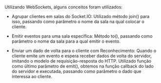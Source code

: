Utilizando WebSockets, alguns conceitos foram utilizados:

- Agrupar clientes em salas do Socket.IO:
  Utilizado método join() para isso, passando como parâmetro o nome da sala na qual colocar o cliente.

- Emitir eventos para uma sala específica:
  Método to(), passando como parâmetro o nome da sala para a qual emitir o evento.

- Enviar um dado de volta para o cliente com Reconhecimento:
  Quando o cliente emite um evento e espera receber dados de volta do servidor, imitando o modelo de requisição-resposta do HTTP. Utilizado função como último parâmetro de emit(), obtemos na função callback do lado do servidor e executada, passando como parâmetro o dado que interessa ao cliente.
